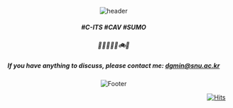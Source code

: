<div align="center">

![header](https://capsule-render.vercel.app/api?type=waving&color=auto&height=120&section=header&customColorList=1&text=DGlab&animation=fadeIn&fontAlign=86&fontAlignY=45)
 
##### #C-ITS #CAV #SUMO
##### 🚗🚐🚌🚅🛴🚲🚶‍
##### If you have anything to discuss, please contact me: dgmin@snu.ac.kr

![Footer](https://capsule-render.vercel.app/api?type=waving&color=auto&height=120&section=footer&customColorList=1)

</div>

<div align="right">
  
[![Hits](https://hits.seeyoufarm.com/api/count/incr/badge.svg?url=https%3A%2F%2Fgithub.com%2Fdonggyumin-engr&count_bg=%232A55FF&title_bg=%23000000&icon=github.svg&icon_color=%23E7E7E7&title=Today&edge_flat=false)](https://hits.seeyoufarm.com)
  
</div>
